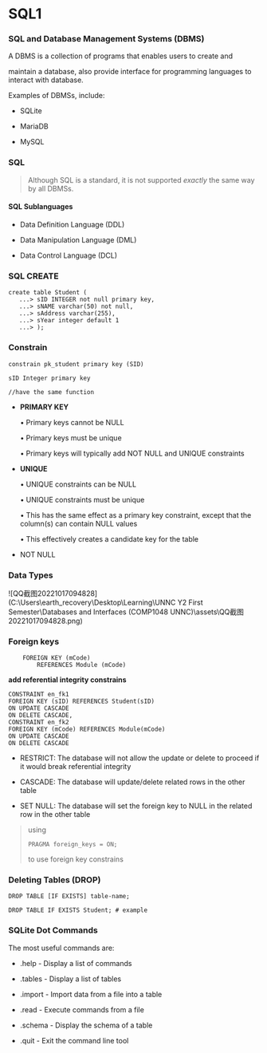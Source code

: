 # SQL1

### SQL and Database Management Systems (DBMS)

A DBMS is a collection of programs that enables users to create and

maintain a database, also provide interface for programming languages to interact with database.

Examples of DBMSs, include:

- SQLite

- MariaDB

- MySQL

### SQL

> Although SQL is a standard, it is not supported *exactly* the same way by all DBMSs.

#### SQL Sublanguages

- Data Definition Language (DDL)

- Data Manipulation Language (DML)

- Data Control Language (DCL)

### SQL CREATE

```sqlite
create table Student (
   ...> sID INTEGER not null primary key,
   ...> sNAME varchar(50) not null,
   ...> sAddress varchar(255),
   ...> sYear integer default 1
   ...> );
```

### Constrain

```sqlite
constrain pk_student primary key (SID)

sID Integer primary key

//have the same function
```

- **PRIMARY KEY** 

  • Primary keys cannot be NULL

  • Primary keys must be unique

  • Primary keys will typically add NOT NULL and UNIQUE constraints

- **UNIQUE** 

  • UNIQUE constraints can be NULL

  • UNIQUE constraints must be unique

  • This has the same effect as a primary key constraint, except that the column(s) can contain NULL values

  • This effectively creates a candidate key for the table

- NOT NULL

### Data Types

![QQ截图20221017094828](C:\Users\earth_recovery\Desktop\Learning\UNNC Y2 First Semester\Databases and Interfaces (COMP1048 UNNC)\assets\QQ截图20221017094828.png)

### Foreign keys

```sqlite
    FOREIGN KEY (mCode)
        REFERENCES Module (mCode)
```

**add referential integrity constrains** 

```sqlite
CONSTRAINT en_fk1
FOREIGN KEY (sID) REFERENCES Student(sID)
ON UPDATE CASCADE
ON DELETE CASCADE,
CONSTRAINT en_fk2
FOREIGN KEY (mCode) REFERENCES Module(mCode)
ON UPDATE CASCADE
ON DELETE CASCADE
```

- RESTRICT: The database will not allow the update or delete to proceed if it would break referential integrity

- CASCADE: The database will update/delete related rows in the other table
- SET NULL: The database will set the foreign key to NULL in the related row in the other table

> using
>
> ```sqlite
> PRAGMA foreign_keys = ON;
> ```
>
> to use foreign key constrains

### Deleting Tables (DROP)

```sqlite
DROP TABLE [IF EXISTS] table-name;

DROP TABLE IF EXISTS Student; # example
```

### SQLite Dot Commands

The most useful commands are:

- .help - Display a list of commands

- .tables - Display a list of tables

- .import - Import data from a file into a table

- .read - Execute commands from a file

- .schema - Display the schema of a table

- .quit - Exit the command line tool